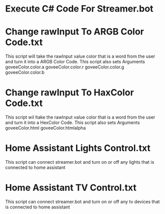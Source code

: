 # Execute C# Code For Streamer.bot

# Change rawInput To ARGB Color Code.txt
This script will take the rawInput value color that is a word from the user and turn it into a ARGB Color Code. This script also sets Arguments goveeColor.color.a goveeColor.color.r goveeColor.color.g goveeColor.color.b

# Change rawInput To HaxColor Code.txt
This script wil ltake the rawInput value color that is a word from the user and turn it into a HexColor Code. This script also sets Arguments goveeColor.html goveeColor.htmlalpha


# Home Assistant Lights Control.txt
This script can connect streamer.bot and turn on or off any lights that is connected to home assistant

# Home Assistant TV Control.txt
This script can connect streamer.bot and turn on or off any tv devices that is connected to home assistant
